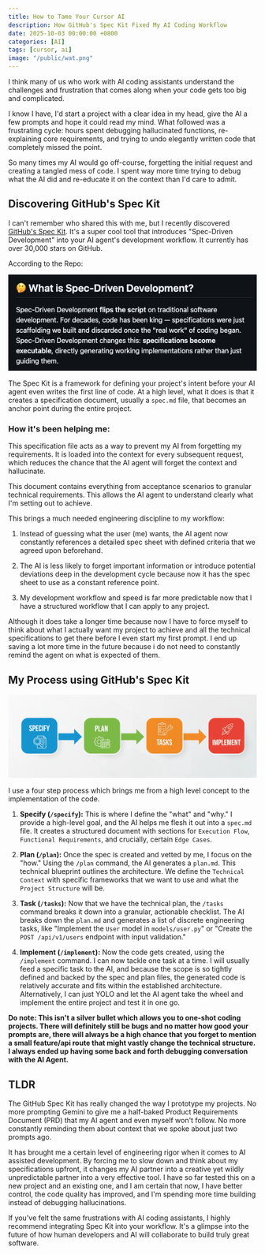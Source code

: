 ```yaml
---
title: How to Tame Your Cursor AI
description: How GitHub's Spec Kit Fixed My AI Coding Workflow
date: 2025-10-03 00:00:00 +0800
categories: [AI]
tags: [cursor, ai]
image: "/public/wat.png"
---
```


I think many of us who work with AI coding assistants understand the challenges and frustration that comes along when your code gets too big and complicated. 

I know I have, I'd start a project with a clear idea in my head, give the AI a few prompts and hope it could read my mind. What followed was a frustrating cycle: hours spent debugging hallucinated functions, re-explaining core requirements, and trying to undo elegantly written code that completely missed the point.

So many times my AI would go off-course, forgetting the initial request and creating a tangled mess of code. I spent way more time trying to debug what the AI did and re-educate it on the context than I'd care to admit. 

## Discovering GitHub's Spec Kit

I can't remember who shared this with me, but I recently discovered [GitHub's Spec Kit](https://github.com/github/spec-kit). It's a super cool tool that introduces "Spec-Driven Development" into your AI agent's development workflow. It currently has over 30,000 stars on GitHub.

According to the Repo:

![SDD](/public/SDD.png)


The Spec Kit is a framework for defining your project's intent before your AI agent even writes the first line of code. At a high level, what it does is that it creates a specification document, usually a `spec.md` file, that becomes an anchor point during the entire project.

### **How it's been helping me:**

This specification file acts as a way to prevent my AI from forgetting my requirements. It is loaded into the context for every subsequent request, which reduces the chance that the AI agent will forget the context and hallucinate.

This document contains everything from acceptance scenarios to granular technical requirements. This allows the AI agent to understand clearly what I'm setting out to achieve.

This brings a much needed engineering discipline to my workflow:

1. Instead of guessing what the user (me) wants, the AI agent now constantly references a detailed spec sheet with defined criteria that we agreed upon beforehand.
 
2. The AI is less likely to forget important information or introduce potential deviations deep in the development cycle because now it has the spec sheet to use as a constant reference point.

3. My development workflow and speed is far more predictable now that I have a structured workflow that I can apply to any project. 
   
Although it does take a longer time because now I have to force myself to think about what I actually want my project to achieve and all the technical specifications to get there before I even start my first prompt. I end up saving a lot more time in the future because i do not need to constantly remind the agent on what is expected of them.

## My Process using GitHub's Spec Kit

![SPTI](/public/SPTI.png)

I use a four step process which brings me from a high level concept to the implementation of the code. 

1. **Specify (`/specify`):** This is where I define the "what" and "why." I provide a high-level goal, and the AI helps me flesh it out into a `spec.md` file. It creates a structured document with sections for `Execution Flow`, `Functional Requirements`, and crucially, certain `Edge Cases`.

2. **Plan (`/plan`):** Once the spec is created and vetted by me, I focus on the "how." Using the `/plan` command, the AI generates a `plan.md`. This technical blueprint outlines the architecture. We define the `Technical Context` with specific frameworks that we want to use and what the `Project Structure` will be.

3. **Task (`/tasks`):** Now that we have the technical plan, the `/tasks` command breaks it down into a granular, actionable checklist. The AI breaks down the `plan.md` and generates a list of discrete engineering tasks, like "Implement the `User` model in `models/user.py`" or "Create the `POST /api/v1/users` endpoint with input validation."

4. **Implement (`/implement`):** Now the code gets created, using the `/implement` command. I can now tackle one task at a time. I will usually feed a specific task to the AI, and because the scope is so tightly defined and backed by the spec and plan files, the generated code is relatively accurate and fits within the established architecture. Alternatively, I can just YOLO and let the AI agent take the wheel and implement the entire project and test it in one go. 

**Do note: This isn't a silver bullet which allows you to one-shot coding projects. There will definitely still be bugs and no matter how good your prompts are, there will always be a high chance that you forget to mention a small feature/api route that might vastly change the technical structure. I always ended up having some back and forth debugging conversation with the AI Agent.**

## TLDR

The GitHub Spec Kit has really changed the way I prototype my projects. No more prompting Gemini to give me a half-baked Product Requirements Document (PRD) that my AI agent and even myself won't follow. No more constantly reminding them about context that we spoke about just two prompts ago. 

It has brought me a certain level of engineering rigor when it comes to AI assisted development. By forcing me to slow down and think about my specifications upfront, it changes my AI partner into a creative yet wildly unpredictable partner into a very effective tool. I have so far tested this on a new project and an existing one, and I am certain that now, I have better control, the code quality has improved, and I'm spending more time building instead of debugging hallucinations. 

If you've felt the same frustrations with AI coding assistants, I highly recommend integrating Spec Kit into your workflow. It's a glimpse into the future of how human developers and AI will collaborate to build truly great software.